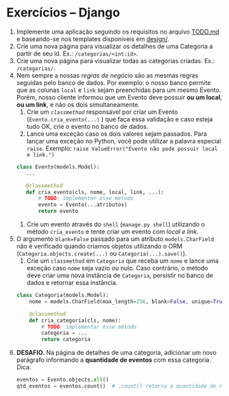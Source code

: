 # Exercícios – Django

1. Implemente uma aplicação seguindo os requisitos no arquivo [TODO.md](TODO.md) e baseando-se nos templates disponíveis em [design/](design/).
2. Crie uma nova página para visualizar os detalhes de uma Categoria a partir de seu id. Ex.: `/categorias/<int:id>`.
3. Crie uma nova página para visualizar todas as categorias criadas. Ex.: `/categorias/`.
4. Nem sempre a nossas *regras de negócio* são as mesmas regras seguidas pelo banco de dados. Por exemplo: o nosso banco permite que as colunas `local` e `link` sejam preenchidas para um mesmo Evento. Porém, nosso cliente informou que um Evento deve possuir **ou um local**, **ou um link**, e não os dois simultaneamente.
    1. Crie um *`classmethod`* responsável por criar um Evento (`Evento.cria_evento(...)` ) que faça essa validação e caso esteja tudo OK, crie o evento no banco de dados.
    2. Lance uma exceção caso os dois valores sejam passados. Para lançar uma exceção no Python, você pode utilizar a palavra especial `raise`. Exemplo: `raise ValueError("Evento não pode possuir local e link.")`
    ```python
   class Evento(models.Model):
       ...

       @classmethod
       def cria_evento(cls, nome, local, link, ...):
           # TODO: implementar esse método
           evento = Evento(...atributos)
           return evento
   ```
    1. Crie um evento através do `shell` (`manage.py shell`) utilizando o método `cria_evento` e tente criar um evento com *local e link*.
5. O argumento `blank=False` passado para um atributo `models.CharField` não é verificado quando criamos objetos utilizando o ORM (`Categoria.objects.create(...)` ou `Categoria(...).save()`).
   1. Crie um `classmethod` em `Categoria` que receba um `nome` e lance uma exceção caso `nome` seja vazio ou nulo. Caso contrário, o método deve criar uma nova instância de `Categoria`, persistir no banco de dados e retornar essa instância.
   ```python
   class Categoria(models.Model):
       nome = models.CharField(max_length=256, blank=False, unique=True)

       @classmethod
       def cria_categoria(cls, nome):
           # TODO: implementar esse método
           categoria = ...
           return categoria
   ```
6. **DESAFIO.** Na página de detalhes de uma categoria, adicionar um novo parágrafo informando a **quantidade de eventos** com essa categoria.
    Dica:
    ```python
    eventos = Evento.objects.all()
    qtd_eventos = eventos.count()  # .count() retorna a quantidade de registros em um QuerySet
    ```